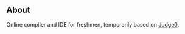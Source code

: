 ## About
Online compiler and IDE for freshmen, temporarily based on [Judge0](https://github.com/judge0/api).
